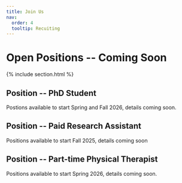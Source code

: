 ```yaml
---
title: Join Us
nav:
  order: 4
  tooltip: Recuiting
---
```


# Open Positions -- Coming Soon


{% include section.html %}

## Position -- PhD Student
Postions available to start Spring and Fall 2026, details coming soon.


## Position -- Paid Research Assistant
Positions available to start Fall 2025, details coming soon


## Position -- Part-time Physical Therapist
Positions available to start Spring 2026, details coming soon.